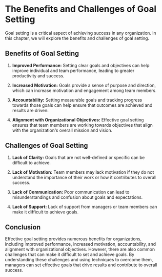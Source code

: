 # The Benefits and Challenges of Goal Setting

Goal setting is a critical aspect of achieving success in any organization. In this chapter, we will explore the benefits and challenges of goal setting.

Benefits of Goal Setting
------------------------

1. **Improved Performance:** Setting clear goals and objectives can help improve individual and team performance, leading to greater productivity and success.

2. **Increased Motivation:** Goals provide a sense of purpose and direction, which can increase motivation and engagement among team members.

3. **Accountability:** Setting measurable goals and tracking progress towards those goals can help ensure that outcomes are achieved and results are driven.

4. **Alignment with Organizational Objectives:** Effective goal setting ensures that team members are working towards objectives that align with the organization's overall mission and vision.

Challenges of Goal Setting
--------------------------

1. **Lack of Clarity:** Goals that are not well-defined or specific can be difficult to achieve.

2. **Lack of Motivation:** Team members may lack motivation if they do not understand the importance of their work or how it contributes to overall success.

3. **Lack of Communication:** Poor communication can lead to misunderstandings and confusion about goals and expectations.

4. **Lack of Support:** Lack of support from managers or team members can make it difficult to achieve goals.

Conclusion
----------

Effective goal setting provides numerous benefits for organizations, including improved performance, increased motivation, accountability, and alignment with organizational objectives. However, there are also common challenges that can make it difficult to set and achieve goals. By understanding these challenges and using techniques to overcome them, managers can set effective goals that drive results and contribute to overall success.
